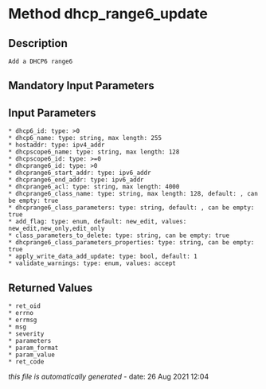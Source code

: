 # Method dhcp_range6_update

## Description
	Add a DHCP6 range6

## Mandatory Input Parameters

## Input Parameters
	* dhcp6_id: type: >0
	* dhcp6_name: type: string, max length: 255
	* hostaddr: type: ipv4_addr
	* dhcpscope6_name: type: string, max length: 128
	* dhcpscope6_id: type: >=0
	* dhcprange6_id: type: >0
	* dhcprange6_start_addr: type: ipv6_addr
	* dhcprange6_end_addr: type: ipv6_addr
	* dhcprange6_acl: type: string, max length: 4000
	* dhcprange6_class_name: type: string, max length: 128, default: , can be empty: true
	* dhcprange6_class_parameters: type: string, default: , can be empty: true
	* add_flag: type: enum, default: new_edit, values: new_edit,new_only,edit_only
	* class_parameters_to_delete: type: string, can be empty: true
	* dhcprange6_class_parameters_properties: type: string, can be empty: true
	* apply_write_data_add_update: type: bool, default: 1
	* validate_warnings: type: enum, values: accept

## Returned Values
	* ret_oid
	* errno
	* errmsg
	* msg
	* severity
	* parameters
	* param_format
	* param_value
	* ret_code


*this file is automatically generated* - date: 26 Aug 2021 12:04
